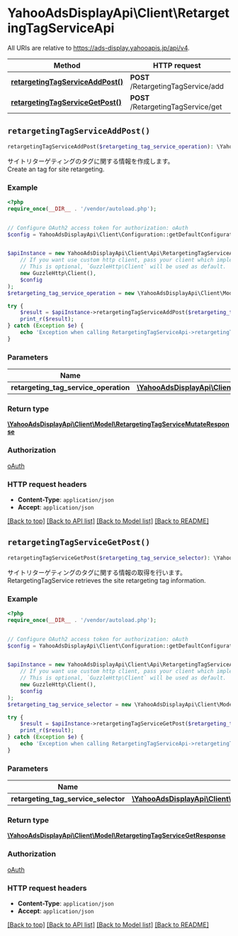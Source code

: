# YahooAdsDisplayApi\Client\RetargetingTagServiceApi

All URIs are relative to https://ads-display.yahooapis.jp/api/v4.

Method | HTTP request | Description
------------- | ------------- | -------------
[**retargetingTagServiceAddPost()**](RetargetingTagServiceApi.md#retargetingTagServiceAddPost) | **POST** /RetargetingTagService/add | 
[**retargetingTagServiceGetPost()**](RetargetingTagServiceApi.md#retargetingTagServiceGetPost) | **POST** /RetargetingTagService/get | 


## `retargetingTagServiceAddPost()`

```php
retargetingTagServiceAddPost($retargeting_tag_service_operation): \YahooAdsDisplayApi\Client\Model\RetargetingTagServiceMutateResponse
```



<div lang=\"ja\">サイトリターゲティングのタグに関する情報を作成します。</div> <div lang=\"en\">Create an tag for site retargeting.</div>

### Example

```php
<?php
require_once(__DIR__ . '/vendor/autoload.php');


// Configure OAuth2 access token for authorization: oAuth
$config = YahooAdsDisplayApi\Client\Configuration::getDefaultConfiguration()->setAccessToken('YOUR_ACCESS_TOKEN');


$apiInstance = new YahooAdsDisplayApi\Client\Api\RetargetingTagServiceApi(
    // If you want use custom http client, pass your client which implements `GuzzleHttp\ClientInterface`.
    // This is optional, `GuzzleHttp\Client` will be used as default.
    new GuzzleHttp\Client(),
    $config
);
$retargeting_tag_service_operation = new \YahooAdsDisplayApi\Client\Model\RetargetingTagServiceOperation(); // \YahooAdsDisplayApi\Client\Model\RetargetingTagServiceOperation

try {
    $result = $apiInstance->retargetingTagServiceAddPost($retargeting_tag_service_operation);
    print_r($result);
} catch (Exception $e) {
    echo 'Exception when calling RetargetingTagServiceApi->retargetingTagServiceAddPost: ', $e->getMessage(), PHP_EOL;
}
```

### Parameters

Name | Type | Description  | Notes
------------- | ------------- | ------------- | -------------
 **retargeting_tag_service_operation** | [**\YahooAdsDisplayApi\Client\Model\RetargetingTagServiceOperation**](../Model/RetargetingTagServiceOperation.md)|  | [optional]

### Return type

[**\YahooAdsDisplayApi\Client\Model\RetargetingTagServiceMutateResponse**](../Model/RetargetingTagServiceMutateResponse.md)

### Authorization

[oAuth](../../README.md#oAuth)

### HTTP request headers

- **Content-Type**: `application/json`
- **Accept**: `application/json`

[[Back to top]](#) [[Back to API list]](../../README.md#endpoints)
[[Back to Model list]](../../README.md#models)
[[Back to README]](../../README.md)

## `retargetingTagServiceGetPost()`

```php
retargetingTagServiceGetPost($retargeting_tag_service_selector): \YahooAdsDisplayApi\Client\Model\RetargetingTagServiceGetResponse
```



<div lang=\"ja\">サイトリターゲティングのタグに関する情報の取得を行います。</div> <div lang=\"en\">RetargetingTagService retrieves the site retargeting tag information.</div>

### Example

```php
<?php
require_once(__DIR__ . '/vendor/autoload.php');


// Configure OAuth2 access token for authorization: oAuth
$config = YahooAdsDisplayApi\Client\Configuration::getDefaultConfiguration()->setAccessToken('YOUR_ACCESS_TOKEN');


$apiInstance = new YahooAdsDisplayApi\Client\Api\RetargetingTagServiceApi(
    // If you want use custom http client, pass your client which implements `GuzzleHttp\ClientInterface`.
    // This is optional, `GuzzleHttp\Client` will be used as default.
    new GuzzleHttp\Client(),
    $config
);
$retargeting_tag_service_selector = new \YahooAdsDisplayApi\Client\Model\RetargetingTagServiceSelector(); // \YahooAdsDisplayApi\Client\Model\RetargetingTagServiceSelector

try {
    $result = $apiInstance->retargetingTagServiceGetPost($retargeting_tag_service_selector);
    print_r($result);
} catch (Exception $e) {
    echo 'Exception when calling RetargetingTagServiceApi->retargetingTagServiceGetPost: ', $e->getMessage(), PHP_EOL;
}
```

### Parameters

Name | Type | Description  | Notes
------------- | ------------- | ------------- | -------------
 **retargeting_tag_service_selector** | [**\YahooAdsDisplayApi\Client\Model\RetargetingTagServiceSelector**](../Model/RetargetingTagServiceSelector.md)|  | [optional]

### Return type

[**\YahooAdsDisplayApi\Client\Model\RetargetingTagServiceGetResponse**](../Model/RetargetingTagServiceGetResponse.md)

### Authorization

[oAuth](../../README.md#oAuth)

### HTTP request headers

- **Content-Type**: `application/json`
- **Accept**: `application/json`

[[Back to top]](#) [[Back to API list]](../../README.md#endpoints)
[[Back to Model list]](../../README.md#models)
[[Back to README]](../../README.md)
